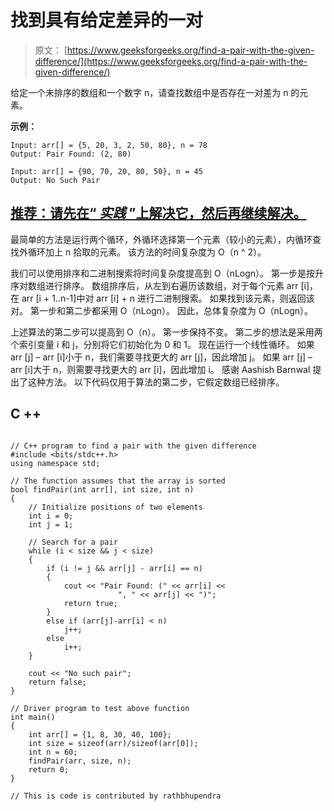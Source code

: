 # 找到具有给定差异的一对

> 原文： [https://www.geeksforgeeks.org/find-a-pair-with-the-given-difference/](https://www.geeksforgeeks.org/find-a-pair-with-the-given-difference/)

给定一个未排序的数组和一个数字 n，请查找数组中是否存在一对差为 n 的元素。

**示例：**

```
Input: arr[] = {5, 20, 3, 2, 50, 80}, n = 78
Output: Pair Found: (2, 80)

Input: arr[] = {90, 70, 20, 80, 50}, n = 45
Output: No Such Pair

```

## [推荐：请先在“ ***<u>实践</u>*** ”上解决它，然后再继续解决。](https://practice.geeksforgeeks.org/problems/find-pair-given-difference/0)

最简单的方法是运行两个循环，外循环选择第一个元素（较小的元素），内循环查找外循环加上 n 拾取的元素。 该方法的时间复杂度为 O（n ^ 2）。

我们可以使用排序和二进制搜索将时间复杂度提高到 O（nLogn）。 第一步是按升序对数组进行排序。 数组排序后，从左到右遍历该数组，对于每个元素 arr [i]，在 arr [i + 1..n-1]中对 arr [i] + n 进行二进制搜索。 如果找到该元素，则返回该对。
第一步和第二步都采用 O（nLogn）。 因此，总体复杂度为 O（nLogn）。

上述算法的第二步可以提高到 O（n）。 第一步保持不变。 第二步的想法是采用两个索引变量 i 和 j，分别将它们初始化为 0 和 1。 现在运行一个线性循环。 如果 arr [j] – arr [i]小于 n，我们需要寻找更大的 arr [j]，因此增加 j。 如果 arr [j] – arr [i]大于 n，则需要寻找更大的 arr [i]，因此增加 i。 感谢 Aashish Barnwal 提出了这种方法。
以下代码仅用于算法的第二步，它假定数组已经排序。

## C ++

```

// C++ program to find a pair with the given difference  
#include <bits/stdc++.h> 
using namespace std; 

// The function assumes that the array is sorted  
bool findPair(int arr[], int size, int n)  
{  
    // Initialize positions of two elements  
    int i = 0;  
    int j = 1;  

    // Search for a pair  
    while (i < size && j < size)  
    {  
        if (i != j && arr[j] - arr[i] == n)  
        {  
            cout << "Pair Found: (" << arr[i] << 
                        ", " << arr[j] << ")";  
            return true;  
        }  
        else if (arr[j]-arr[i] < n)  
            j++;  
        else
            i++;  
    }  

    cout << "No such pair";  
    return false;  
}  

// Driver program to test above function  
int main()  
{  
    int arr[] = {1, 8, 30, 40, 100};  
    int size = sizeof(arr)/sizeof(arr[0]);  
    int n = 60;  
    findPair(arr, size, n);  
    return 0;  
}  

// This is code is contributed by rathbhupendra 

```
